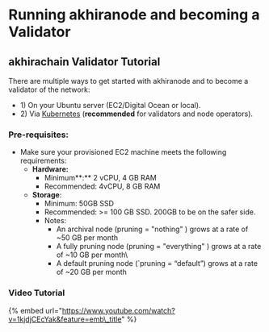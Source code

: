 # Running akhiranode and becoming a Validator

## akhirachain Validator Tutorial

There are multiple ways to get started with akhiranode and to become a validator of the network:

* 1\) On your Ubuntu server \(EC2/Digital Ocean or local\).
* 2\) Via [Kubernetes](https://docs.akhirachain.finance/resources/tutorials/running-akhirachain-validator-on-kubernetes) \(**recommended** for validators and node operators\).

### Pre-requisites:

* Make sure your provisioned EC2 machine meets the following requirements:
  * **Hardware:**
    * Minimum**:** 2 vCPU, 4 GB RAM
    * Recommended: 4vCPU, 8 GB RAM
  * **Storage**:
    * Minimum: 50GB SSD
    * Recommended: &gt;= 100 GB SSD. 200GB to be on the safer side.
    * Notes:
      * An archival node \(pruning = "nothing" \) grows at a rate of ~50 GB per month
      * A fully pruning node \(pruning = "everything" \) grows at a rate of ~10 GB per month\
      * A default pruning node \(\`pruning = “default”\) grows at a rate of ~20 GB per month



### Video Tutorial

{% embed url="https://www.youtube.com/watch?v=1kjdjCEcYak&feature=emb\_title" %}



